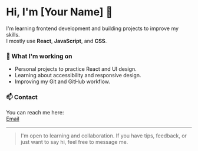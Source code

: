 # Hi, I'm [Your Name] 👋

I'm learning frontend development and building projects to improve my skills.  
I mostly use **React**, **JavaScript**, and **CSS**.

### 🌱 What I'm working on
- Personal projects to practice React and UI design.
- Learning about accessibility and responsive design.
- Improving my Git and GitHub workflow.

### 📫 Contact
You can reach me here:  
[Email](mailto:franchierchie@gmail.com)

---

> I'm open to learning and collaboration. If you have tips, feedback, or just want to say hi, feel free to message me.
>
> 
